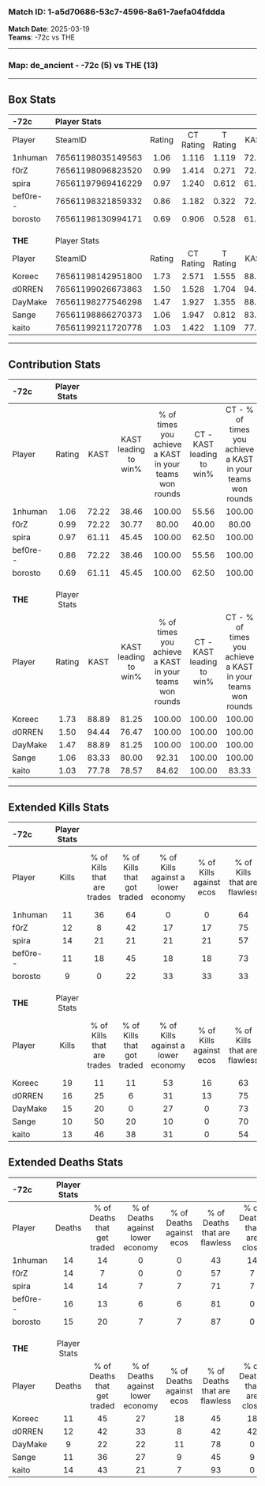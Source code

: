 ### Match ID: 1-a5d70686-53c7-4596-8a61-7aefa04fddda  
**Match Date**: 2025-03-19  
**Teams**: -72c vs THE  

---  

### **Map**: de_ancient - -72c (5) vs THE (13)  
---  

## Box Stats  

| **-72c** | Player Stats      |        |           |          |       |       |       |         |        |      |     |
| :- | :- | :-: | :-: | :-: | :-: | :-: | :-: | :-: | :-: | :-: | :-: |
| Player   | SteamID           | Rating | CT Rating | T Rating | KAST  |  ADR  | Kills | Assists | Deaths | K/D  | HS% |
| 1nhuman  | 76561198035149563 |  1.06  |   1.116   |  1.119   | 72.22 | 97.1  |  11   |    8    |   14   | 0.79 | 81  |
| f0rZ     | 76561198096823520 |  0.99  |   1.414   |  0.271   | 72.22 | 68.6  |  12   |    3    |   14   | 0.86 | 25  |
| spira    | 76561197969416229 |  0.97  |   1.240   |  0.612   | 61.11 | 60.4  |  14   |    2    |   14   | 1.00 | 42  |
| bef0re-- | 76561198321859332 |  0.86  |   1.182   |  0.322   | 72.22 | 62.1  |  11   |    4    |   16   | 0.69 | 63  |
| borosto  | 76561198130994171 |  0.69  |   0.906   |  0.528   | 61.11 | 52.5  |   9   |    5    |   15   | 0.60 | 44  |
|          |                   |        |           |          |       |       |       |         |        |      |     |
|          |                   |        |           |          |       |       |       |         |        |      |     |
|          |                   |        |           |          |       |       |       |         |        |      |     |
| **THE**  | Player Stats      |        |           |          |       |       |       |         |        |      |     |
| Player   | SteamID           | Rating | CT Rating | T Rating | KAST  |  ADR  | Kills | Assists | Deaths | K/D  | HS% |
| Koreec   | 76561198142951800 |  1.73  |   2.571   |  1.555   | 88.89 | 121.9 |  19   |    7    |   11   | 1.73 | 47  |
| d0RREN   | 76561199026673863 |  1.50  |   1.528   |  1.704   | 94.44 | 95.5  |  16   |    5    |   12   | 1.33 | 56  |
| DayMake  | 76561198277546298 |  1.47  |   1.927   |  1.355   | 88.89 | 88.1  |  15   |    5    |   9    | 1.67 | 53  |
| Sange    | 76561198866270373 |  1.06  |   1.947   |  0.812   | 83.33 | 57.7  |  10   |   10    |   11   | 0.91 | 30  |
| kaito    | 76561199211720778 |  1.03  |   1.422   |  1.109   | 77.78 | 57.5  |  13   |    2    |   14   | 0.93 | 61  |
---  

## Contribution Stats  

| **-72c** | Player Stats |       |                      |                                                        |                           |                                                             |                          |                                                            |
| :- | :-: | :-: | :-: | :-: | :-: | :-: | :-: | :-: |
| Player   |    Rating    | KAST  | KAST leading to win% | % of times you achieve a KAST in your teams won rounds | CT - KAST leading to win% | CT - % of times you achieve a KAST in your teams won rounds | T - KAST leading to win% | T - % of times you achieve a KAST in your teams won rounds |
| 1nhuman  |     1.06     | 72.22 |        38.46         |                         100.00                         |           55.56           |                           100.00                            |           0.00           |                            0.00                            |
| f0rZ     |     0.99     | 72.22 |        30.77         |                         80.00                          |           40.00           |                            80.00                            |           0.00           |                            0.00                            |
| spira    |     0.97     | 61.11 |        45.45         |                         100.00                         |           62.50           |                           100.00                            |           0.00           |                            0.00                            |
| bef0re-- |     0.86     | 72.22 |        38.46         |                         100.00                         |           55.56           |                           100.00                            |           0.00           |                            0.00                            |
| borosto  |     0.69     | 61.11 |        45.45         |                         100.00                         |           62.50           |                           100.00                            |           0.00           |                            0.00                            |
|          |              |       |                      |                                                        |                           |                                                             |                          |                                                            |
|          |              |       |                      |                                                        |                           |                                                             |                          |                                                            |
|          |              |       |                      |                                                        |                           |                                                             |                          |                                                            |
| **THE**  | Player Stats |       |                      |                                                        |                           |                                                             |                          |                                                            |
| Player   |    Rating    | KAST  | KAST leading to win% | % of times you achieve a KAST in your teams won rounds | CT - KAST leading to win% | CT - % of times you achieve a KAST in your teams won rounds | T - KAST leading to win% | T - % of times you achieve a KAST in your teams won rounds |
| Koreec   |     1.73     | 88.89 |        81.25         |                         100.00                         |          100.00           |                           100.00                            |          70.00           |                           100.00                           |
| d0RREN   |     1.50     | 94.44 |        76.47         |                         100.00                         |          100.00           |                           100.00                            |          63.64           |                           100.00                           |
| DayMake  |     1.47     | 88.89 |        81.25         |                         100.00                         |          100.00           |                           100.00                            |          70.00           |                           100.00                           |
| Sange    |     1.06     | 83.33 |        80.00         |                         92.31                          |          100.00           |                           100.00                            |          66.67           |                           85.71                            |
| kaito    |     1.03     | 77.78 |        78.57         |                         84.62                          |          100.00           |                            83.33                            |          66.67           |                           85.71                            |
---  

## Extended Kills Stats  

| **-72c** | Player Stats |                            |                            |                                    |                         |                              |                                 |                                       |                    |           |
| :- | :-: | :-: | :-: | :-: | :-: | :-: | :-: | :-: | :-: | :-: |
| Player   |    Kills     | % of Kills that are trades | % of Kills that got traded | % of Kills against a lower economy | % of Kills against ecos | % of Kills that are flawless | % of Kills that are close duels | % of Kills that are assisted by flash | Pistol Round Kills | AWP Kills |
| 1nhuman  |      11      |             36             |             64             |                 0                  |            0            |              64              |                9                |                   0                   |         1          |     0     |
| f0rZ     |      12      |             8              |             42             |                 17                 |           17            |              75              |               25                |                   8                   |         1          |     5     |
| spira    |      14      |             21             |             21             |                 21                 |           21            |              57              |               14                |                   0                   |         2          |     0     |
| bef0re-- |      11      |             18             |             45             |                 18                 |           18            |              73              |                0                |                   9                   |         1          |     0     |
| borosto  |      9       |             0              |             22             |                 33                 |           33            |              33              |               22                |                   0                   |         0          |     1     |
|          |              |                            |                            |                                    |                         |                              |                                 |                                       |                    |           |
|          |              |                            |                            |                                    |                         |                              |                                 |                                       |                    |           |
|          |              |                            |                            |                                    |                         |                              |                                 |                                       |                    |           |
| **THE**  | Player Stats |                            |                            |                                    |                         |                              |                                 |                                       |                    |           |
| Player   |    Kills     | % of Kills that are trades | % of Kills that got traded | % of Kills against a lower economy | % of Kills against ecos | % of Kills that are flawless | % of Kills that are close duels | % of Kills that are assisted by flash | Pistol Round Kills | AWP Kills |
| Koreec   |      19      |             11             |             11             |                 53                 |           16            |              63              |                5                |                  16                   |         1          |     0     |
| d0RREN   |      16      |             25             |             6              |                 31                 |           13            |              75              |                0                |                   0                   |         1          |     0     |
| DayMake  |      15      |             20             |             0              |                 27                 |            0            |              73              |                7                |                   7                   |         6          |     4     |
| Sange    |      10      |             50             |             20             |                 10                 |            0            |              70              |                0                |                   0                   |         1          |     0     |
| kaito    |      13      |             46             |             38             |                 31                 |            0            |              54              |               15                |                  23                   |         1          |     1     |
## Extended Deaths Stats  

| **-72c** | Player Stats |                             |                                   |                          |                               |                            |                           |               |
| :- | :-: | :-: | :-: | :-: | :-: | :-: | :-: | :-: |
| Player   |    Deaths    | % of Deaths that get traded | % of Deaths against lower economy | % of Deaths against ecos | % of Deaths that are flawless | % of Deaths that are close | % of Deaths while blinded | Deaths to AWP |
| 1nhuman  |      14      |             14              |                 0                 |            0             |              43               |             14             |             0             |       1       |
| f0rZ     |      14      |              7              |                 0                 |            0             |              57               |             7              |            21             |       0       |
| spira    |      14      |             14              |                 7                 |            7             |              71               |             7              |             7             |       1       |
| bef0re-- |      16      |             13              |                 6                 |            6             |              81               |             0              |             0             |       2       |
| borosto  |      15      |             20              |                 7                 |            7             |              87               |             0              |            20             |       1       |
|          |              |                             |                                   |                          |                               |                            |                           |               |
|          |              |                             |                                   |                          |                               |                            |                           |               |
|          |              |                             |                                   |                          |                               |                            |                           |               |
| **THE**  | Player Stats |                             |                                   |                          |                               |                            |                           |               |
| Player   |    Deaths    | % of Deaths that get traded | % of Deaths against lower economy | % of Deaths against ecos | % of Deaths that are flawless | % of Deaths that are close | % of Deaths while blinded | Deaths to AWP |
| Koreec   |      11      |             45              |                27                 |            18            |              45               |             18             |             0             |       0       |
| d0RREN   |      12      |             42              |                33                 |            8             |              42               |             42             |            17             |       2       |
| DayMake  |      9       |             22              |                22                 |            11            |              78               |             0              |             0             |       1       |
| Sange    |      11      |             36              |                27                 |            9             |              45               |             9              |             0             |       1       |
| kaito    |      14      |             43              |                21                 |            7             |              93               |             0              |             0             |       2       |
